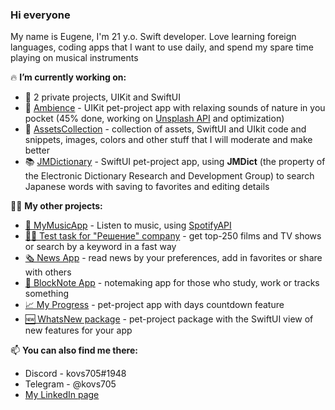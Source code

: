 ### Hi everyone

My name is Eugene, I'm 21 y.o. Swift developer. Love learning foreign languages, coding apps that I want to use daily, and spend my spare time playing on musical instruments

🔥 **I’m currently working on:**
 - 💊 2 private projects, UIKit and SwiftUI
 - 🌿 [Ambience](https://github.com/kovs705/Ambience) - UIKit pet-project app with relaxing sounds of nature in you pocket (45% done, working on [Unsplash API](https://unsplash.com/developers) and optimization)
 - 💅 [AssetsCollection](https://github.com/kovs705/AssetsCollection) - collection of assets, SwiftUI and UIkit code and snippets, images, colors and other stuff that I will moderate and make better
 - 📚 [JMDictionary](https://github.com/kovs705/JMDictionary) - SwiftUI pet-project app, using **JMDict** (the property of the Electronic Dictionary Research and Development Group) to search Japanese words with saving to favorites and editing details


🙋‍♂️ **My other projects:**
 - [🎵 MyMusicApp](https://github.com/anmikhailov/MyMusicApp) - Listen to music, using [SpotifyAPI](https://developer.spotify.com/documentation/web-api)
 - [🧑‍💻 Test task for "Решение" company](https://github.com/kovs705/Reshenie-Test) - get top-250 films and TV shows or search by a keyword in a fast way
 - [🗞 News App](https://github.com/kovs705/NewsToDay) - read news by your preferences, add in favorites or share with others
 - [📓 BlockNote App](https://github.com/kovs705/BlockNote-app) - notemaking app for those who study, work or tracks something
 - [📈 My Progress](https://github.com/kovs705/My-progress) - pet-project app with days countdown feature
 - [🆕 WhatsNew package](https://github.com/kovs705/WhatsNewPack) - pet-project package with the SwiftUI view of new features for your app

📫 **You can also find me there:**
 - Discord - kovs705#1948
 - Telegram - @kovs705
 - [My LinkedIn page](https://LinkedIn.com/kovs705)

